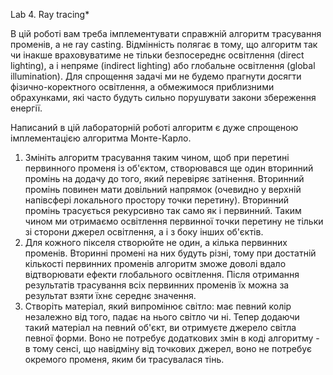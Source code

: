Lab 4. Ray tracing*

В цій роботі вам треба імплементувати справжній алгоритм трасування променів, а не ray casting. Відмінність полягає в тому, що алгоритм так чи інакше враховуватиме не тільки безпосереднє освітлення (direct lighting), а і непряме (indirect lighting) або глобальне освітлення (global illumination). Для спрощення задачі ми не будемо прагнути досягти фізично-коректного освітлення, а обмежимося приблизними обрахунками, які часто будуть сильно порушувати закони збереження енергії.

Написаний в цій лабораторній роботі алгоритм є дуже спрощеною імплементацією алгоритма Монте-Карло.

1. Змініть алгоритм трасування таким чином, щоб при перетині первинного променя із об'єктом, створювався ще один вторинний промінь на додачу до того, який перевіряє затінення. Вторинний промінь повинен мати довільний напрямок (очевидно у верхній напівсфері локального простору точки перетину). Вторинний промінь трасується рекурсивно так само як і первинний. Таким чином ми отримаємо освітлення первинної точки перетину не тільки зі сторони джерел освітлення, а і з боку інших об'єктів.
2. Для кожного пікселя створюйте не один, а кілька первинних променів. Вторинні промені на них будуть різні, тому при достатній кількості первинних променів алгоритм зможе доволі вдало відтворювати ефекти глобального освітлення. Після отримання результатів трасування всіх первинних променів їх можна за результат взяти їхнє середнє значення.
3. Створіть матеріал, який випромінює світло: має певний колір незалежно від того, падає на нього світло чи ні. Тепер додаючи такий матеріал на певний об'єкт, ви отримуєте джерело світла певної форми. Воно не потребує додаткових змін в коді алгоритму - в тому сенсі, що навідміну від точкових джерел, воно не потребує окремого променя, яким би трасувалася тінь. 